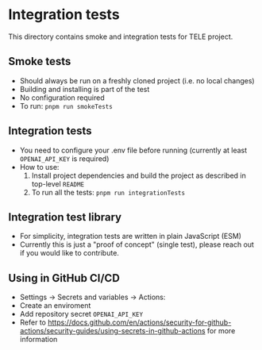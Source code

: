 # Integration tests

This directory contains smoke and integration tests for TELE project.

## Smoke tests

- Should always be run on a freshly cloned project (i.e. no local changes)
- Building and installing is part of the test
- No configuration required
- To run: `pnpm run smokeTests`

## Integration tests

- You need to configure your .env file before running (currently at least `OPENAI_API_KEY` is required)
- How to use:
    1. Install project dependencies and build the project as described in top-level `README`
    2. To run all the tests: `pnpm run integrationTests`

## Integration test library

- For simplicity, integration tests are written in plain JavaScript (ESM)
- Currently this is just a "proof of concept" (single test), please reach out if you would like to contribute.

## Using in GitHub CI/CD

- Settings -> Secrets and variables -> Actions:
- Create an enviroment
- Add repository secret `OPENAI_API_KEY`
- Refer to https://docs.github.com/en/actions/security-for-github-actions/security-guides/using-secrets-in-github-actions for more information
